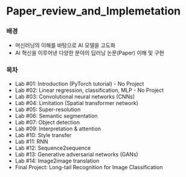 # Paper_review_and_Implemetation

### 배경

- 머신러닝의 이해를 바탕으로 AI 모델을 고도화
- AI 혁신을 이루어낸 다양한 분야의 딥러닝 논문(Paper) 이해 및 구현

### 목차

- Lab #01: Introduction (PyTorch tutorial) - No Project
- Lab #02: Linear regression, classification, MLP - No Project
- Lab #03: Convolutional neural networks (CNNs)
- Lab #04: Limitation (Spatial transformer network)
- Lab #05: Super-resolution
- Lab #06: Semantic segmentation
- Lab #07: Object detection
- Lab #09: Interpretation & attention
- Lab #10: Style transfer
- Lab #11: RNN
- Lab #12: Sequence2sequence
- Lab #13: Generative adversarial networks (GANs)
- Lab #14: Image2image translation
- Final Project: Long-tail Recognition for Image Classification
